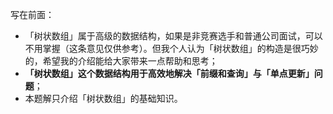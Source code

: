 写在前面：

- 「树状数组」属于高级的数据结构，如果是非竞赛选手和普通公司面试，可以不用掌握（这条意见仅供参考）。但我个人认为「树状数组」的构造是很巧妙的，希望我的介绍能给大家带来一点帮助和思考；
- **「树状数组」这个数据结构用于高效地解决「前缀和查询」与「单点更新」问题**；
- 本题解只介绍「树状数组」的基础知识。
